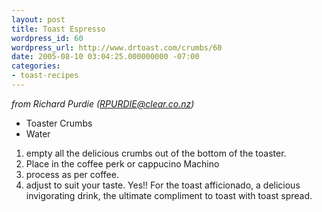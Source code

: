 ```yaml
---
layout: post
title: Toast Espresso
wordpress_id: 60
wordpress_url: http://www.drtoast.com/crumbs/60
date: 2005-08-10 03:04:25.000000000 -07:00
categories:
- toast-recipes
---
```

*from Richard Purdie (RPURDIE@clear.co.nz)*

* Toaster Crumbs
* Water

1. empty all the delicious crumbs out of the bottom of the toaster.
2. Place in the coffee perk or cappucino Machino
3. process as per coffee.
4. adjust to suit your taste. Yes!! For the toast afficionado, a delicious invigorating drink, the ultimate compliment to toast with toast spread.

